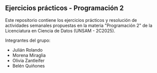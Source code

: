 ## Ejercicios prácticos - Programación 2
Este repositorio contiene los ejercicios prácticos y resolución de actividades semanales propuestas en la materia "Programación 2" de la Licenciatura en Ciencia de Datos (UNSAM - 2C2025).

Integrantes del grupo:
- Julián Rolando
- Morena Miraglia
- Olivia Zantleifer
- Belén Quiñones
